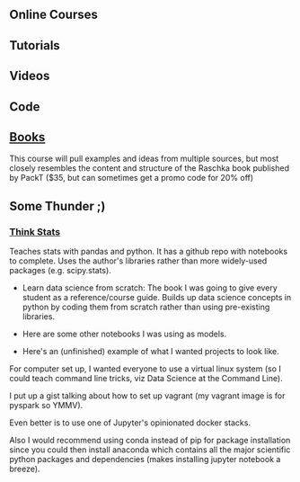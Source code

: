 ## Online Courses

## Tutorials

## Videos

## Code

## [Books](books.md)

This course will pull examples and ideas from multiple sources, but most closely resembles the content and structure of the Raschka book published by PackT ($35, but can sometimes get a promo code for 20% off)

## Some Thunder ;)

### [Think Stats](http://greenteapress.com/thinkstats2/)

Teaches stats with pandas and python. It has a github repo with notebooks to complete. Uses the author's libraries rather than more widely-used packages (e.g. scipy.stats).

* Learn data science from scratch: The book I was going to give every student as a reference/course guide. Builds up data science concepts in python by coding them from scratch rather than using pre-existing libraries.

* Here are some other notebooks I was using as models.

* Here's an (unfinished) example of what I wanted projects to look like.

For computer set up, I wanted everyone to use a virtual linux system (so I could teach command line tricks, viz Data Science at the Command Line).

I put up a gist talking about how to set up vagrant (my vagrant image is for pyspark so YMMV).

Even better is to use one of Jupyter's opinionated docker stacks.

Also I would recommend using conda instead of pip for package installation since you could then install anaconda which contains all the major scientific python packages and dependencies (makes installing jupyter notebook a breeze).